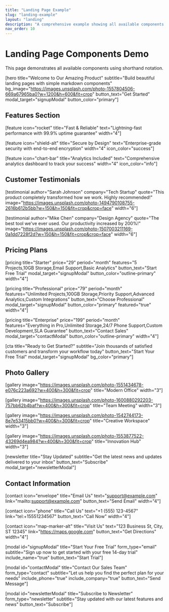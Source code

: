 ```yaml
---
title: "Landing Page Example"
slug: "landing-example"
layout: "landing"
description: "A comprehensive example showing all available components with shorthand notation"
nav_order: 10
---
```


# Landing Page Components Demo

This page demonstrates all available components using shorthand notation.

[hero title="Welcome to Our Amazing Product" subtitle="Build beautiful landing pages with simple markdown components" bg_image="https://images.unsplash.com/photo-1557804506-669a67965ba0?w=1200&h=600&fit=crop" button_text="Get Started" modal_target="signupModal" button_color="primary"]

## Features Section

<div class="container">
<div class="row">

[feature icon="rocket" title="Fast & Reliable" text="Lightning-fast performance with 99.9% uptime guarantee" width="4"]

[feature icon="shield-alt" title="Secure by Design" text="Enterprise-grade security with end-to-end encryption" width="4" icon_color="success"]

[feature icon="chart-bar" title="Analytics Included" text="Comprehensive analytics dashboard to track your success" width="4" icon_color="info"]

</div>
</div>

## Customer Testimonials

<div class="container">
<div class="row">

[testimonial author="Sarah Johnson" company="Tech Startup" quote="This product completely transformed how we work. Highly recommended!" image="https://images.unsplash.com/photo-1494790108755-2616b612b5bb?w=150&h=150&fit=crop&crop=face" width="6"]

[testimonial author="Mike Chen" company="Design Agency" quote="The best tool we've ever used. Our productivity increased by 200%!" image="https://images.unsplash.com/photo-1507003211169-0a1dd7228f2d?w=150&h=150&fit=crop&crop=face" width="6"]

</div>
</div>

## Pricing Plans

<div class="container">
<div class="row">

[pricing title="Starter" price="29" period="month" features="5 Projects,10GB Storage,Email Support,Basic Analytics" button_text="Start Free Trial" modal_target="signupModal" button_color="outline-primary" width="4"]

[pricing title="Professional" price="79" period="month" features="Unlimited Projects,100GB Storage,Priority Support,Advanced Analytics,Custom Integrations" button_text="Choose Professional" modal_target="signupModal" button_color="primary" featured="true" width="4"]

[pricing title="Enterprise" price="199" period="month" features="Everything in Pro,Unlimited Storage,24/7 Phone Support,Custom Development,SLA Guarantee" button_text="Contact Sales" modal_target="contactModal" button_color="outline-primary" width="4"]

</div>
</div>

[cta title="Ready to Get Started?" subtitle="Join thousands of satisfied customers and transform your workflow today" button_text="Start Your Free Trial" modal_target="signupModal" bg_color="primary"]

## Photo Gallery

<div class="container">
<div class="row">

[gallery image="https://images.unsplash.com/photo-1551434678-e076c223a692?w=400&h=300&fit=crop" title="Modern Office" width="3"]

[gallery image="https://images.unsplash.com/photo-1600880292203-757bb62b4baf?w=400&h=300&fit=crop" title="Team Meeting" width="3"]

[gallery image="https://images.unsplash.com/photo-1542744173-8e7e53415bb0?w=400&h=300&fit=crop" title="Creative Workspace" width="3"]

[gallery image="https://images.unsplash.com/photo-1553877522-43269d4ea984?w=400&h=300&fit=crop" title="Innovation Hub" width="3"]

</div>
</div>

[newsletter title="Stay Updated" subtitle="Get the latest news and updates delivered to your inbox" button_text="Subscribe" modal_target="newsletterModal"]

## Contact Information

<div class="container">
<div class="row">

[contact icon="envelope" title="Email Us" text="support@example.com" link="mailto:support@example.com" button_text="Send Email" width="4"]

[contact icon="phone" title="Call Us" text="+1 (555) 123-4567" link="tel:+15551234567" button_text="Call Now" width="4"]

[contact icon="map-marker-alt" title="Visit Us" text="123 Business St, City, ST 12345" link="https://maps.google.com" button_text="Get Directions" width="4"]

</div>
</div>

<!-- Modal Dialogs -->
[modal id="signupModal" title="Start Your Free Trial" form_type="email" subtitle="Sign up now to get started with your free 14-day trial" include_name="true" button_text="Start Trial"]

[modal id="contactModal" title="Contact Our Sales Team" form_type="contact" subtitle="Let us help you find the perfect plan for your needs" include_phone="true" include_company="true" button_text="Send Message"]

[modal id="newsletterModal" title="Subscribe to Newsletter" form_type="newsletter" subtitle="Stay updated with our latest features and news" button_text="Subscribe"]